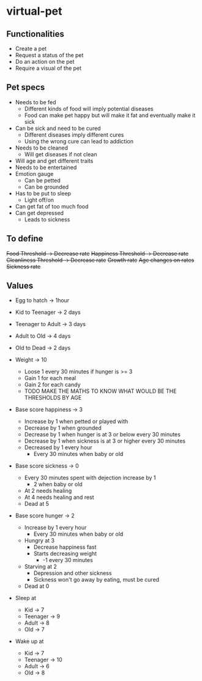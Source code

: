 # virtual-pet

## Functionalities

* Create a pet
* Request a status of the pet
* Do an action on the pet
* Require a visual of the pet

## Pet specs

* Needs to be fed
    * Different kinds of food will imply potential diseases
    * Food can make pet happy but will make it fat and eventually make it sick
* Can be sick and need to be cured
    * Different diseases imply different cures
    * Using the wrong cure can lead to addiction
* Needs to be cleaned
    * Will get diseases if not clean 
* Will age and get different traits
* Needs to be entertained
* Emotion gauge
    * Can be petted
    * Can be grounded
* Has to be put to sleep
    * Light off/on
* Can get fat of too much food
* Can get depressed
    * Leads to sickness

## To define

~~Food Threshold           ->       Decrease rate~~
~~Happiness Threshold      ->       Decrease rate~~
~~Cleanliness Threshold    ->       Decrease rate~~
~~Growth rate~~
~~Age changes on rates~~
~~Sickness rate~~

## Values

* Egg to hatch            ->       1hour
* Kid to Teenager         ->       2 days 
* Teenager to Adult       ->       3 days
* Adult to Old            ->       4 days
* Old to Dead             ->       2 days

* Weight                  ->       10
    * Loose 1 every 30 minutes if hunger is >= 3
    * Gain 1 for each meal
    * Gain 2 for each candy
    * TODO MAKE THE MATHS TO KNOW WHAT WOULD BE THE THRESHOLDS BY AGE

* Base score happiness    ->       3
    * Increase by 1 when petted or played with
    * Decrease by 1 when grounded
    * Decrease by 1 when hunger is at 3 or below every 30 minutes
    * Decrease by 1 when sickness is at 3 or higher every 30 minutes
    * Decreased by 1 every hour
        * Every 30 minutes when baby or old
* Base score sickness     ->       0
    * Every 30 minutes spent with dejection increase by 1 
        * 2 when baby or old
    * At 2 needs healing
    * At 4 needs healing and rest
    * Dead at 5
* Base score hunger       ->       2
    * Increase by 1 every hour
        * Every 30 minutes when baby or old
    * Hungry at 3
        * Decrease happiness fast  
        * Starts decreasing weight
            * -1 every 30 minutes
    * Starving at 2
        * Depression and other sickness
        * Sickness won't go away by eating, must be cured
    * Dead at 0
    
* Sleep at
    * Kid               ->      7
    * Teenager          ->      9 
    * Adult             ->      8
    * Old               ->      7
* Wake up at
    * Kid               ->      7
    * Teenager          ->      10
    * Adult             ->      6
    * Old               ->      8
